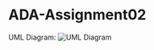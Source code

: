 # ADA-Assignment02
UML Diagram:
![UML Diagram](https://user-images.githubusercontent.com/34235886/165822346-f1a47af0-a120-487d-add6-698602e12dd6.png)
